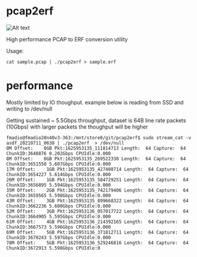 # pcap2erf

![Alt text](http://fmad.io/analytics/logo_capmerge.png "fmadio PCAP to ERF converter")

High performance PCAP to ERF conversion utility 

Usage:

```
cat sample.pcap | ./pcap2erf > sample.erf
```


# performance


Mostly limited by IO thoughput. example below is reading from SSD and writing to /dev/null

Getting sustained ~ 5.5Gbps throughput, dataset is 64B line rate packets (10Gbps) with larger packets the thoughput will be higher


```
fmadio@fmadio20n40v3-363:/mnt/store0/git/pcap2erf$ sudo stream_cat -v asdf_20210711_0638 | ./pcap2erf  > /dev/null
0M Offset:    0GB Pkt:1625953135_111814713 Length:  64 Capture:  64 ChunkID:3648876 0.202Gbps CPUIdle:0.000
8M Offset:    0GB Pkt:1625953135_269522330 Length:  64 Capture:  64 ChunkID:3651550 5.607Gbps CPUIdle:0.000
17M Offset:    1GB Pkt:1625953135_427408714 Length:  64 Capture:  64 ChunkID:3654227 5.614Gbps CPUIdle:0.000
26M Offset:    1GB Pkt:1625953135_584729251 Length:  64 Capture:  64 ChunkID:3656895 5.594Gbps CPUIdle:0.000
35M Offset:    2GB Pkt:1625953135_742179406 Length:  64 Capture:  64 ChunkID:3659565 5.598Gbps CPUIdle:0.000
43M Offset:    3GB Pkt:1625953135_899668322 Length:  64 Capture:  64 ChunkID:3662236 5.600Gbps CPUIdle:0.000
52M Offset:    3GB Pkt:1625953136_057017722 Length:  64 Capture:  64 ChunkID:3664905 5.595Gbps CPUIdle:0.000
61M Offset:    4GB Pkt:1625953136_214392165 Length:  64 Capture:  64 ChunkID:3667573 5.596Gbps CPUIdle:0.000
69M Offset:    5GB Pkt:1625953136_371812711 Length:  64 Capture:  64 ChunkID:3670243 5.597Gbps CPUIdle:0.000
78M Offset:    5GB Pkt:1625953136_529246816 Length:  64 Capture:  64 ChunkID:3672913 5.598Gbps CPUIdle:0
```
